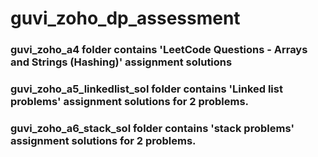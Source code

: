 # guvi_zoho_dp_assessment
### guvi_zoho_a4 folder contains 'LeetCode Questions - Arrays and Strings (Hashing)' assignment solutions 
### guvi_zoho_a5_linkedlist_sol folder contains 'Linked list problems' assignment solutions for 2 problems.
### guvi_zoho_a6_stack_sol folder contains 'stack problems' assignment solutions for 2 problems.
